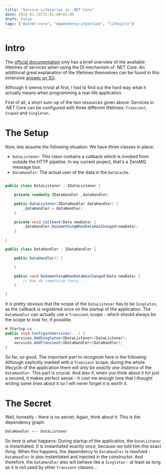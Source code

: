 ```yaml
---
title: "Service Lifecycles in .NET Core"
date: 2018-01-24T21:01:00+01:00
draft: false
tags: ["dotnet-core", "dependency-injection", "lifecycle"]
---
```


# Intro

The [official documentation](https://docs.microsoft.com/en-us/aspnet/core/fundamentals/dependency-injection#service-lifetimes-and-registration-options) only has a brief overview of the available lifetimes of services when using the DI mechanism of .NET Core. An additional great explanation of the lifetimes themselves can be found in this extensive [answer on SO](https://stackoverflow.com/a/38139500).

Although it seems trivial at first, I had to find out the hard way what it actually means when programming a real-life application. 

First of all, a short sum-up of the two resources given above: Services in .NET Core can be configured with three different lifetimes: `Transient`, `Scoped` and `Singleton`.

# The Setup

Now, lets assume the following situation: We have three classes in place:

* `DataListener`: This class contains a callback which is invoked from outside the HTTP pipeline. In my current project, that's a ZeroMQ message bus.
* `DataHandler`: The actual user of the data in the `DataCache`.

```cs

public class DataListener : IDataListener {

    private readonly IDataHandler _dataHandler;

    public DataListener(IDataHandler dataHandler) {
        _dataHandler = dataHandler;
    }

    private void Callback(Data newData) {
        _dataHandler.DoSomethingWhenDataHasChanged(newData);
    }

}

public class DataHandler : IDataHandler {

    public DataHandler() {

    }

    public void DoSomethingWhenDataHasChanged(Data newData) {
        // Now do something fancy...
    }

}
```

It is pretty obvious that the scope of the `DataListener` has to be `Singleton`, as the callback is registered once on the startup of the application. The `DataHandler` can actually use a `Transient` scope - which should always be the scope to look for, if possible.

```cs
# Startup.cs
public void ConfigureServices(...) {
    services.AddSingleton<IDataListener>(DataListener);
    services.AddTransient<IDataHandler>(DataHandler);
}
```

So far, so good. The important part to recognize here is the following: Although explicitly marked with a `Transient` scope, during the whole lifecycle of the application there will *only be exactly one instance* of the `DataHandler`. This part is crucial. And also if, when you think about it for just a second, it makes perfect sense - it cost me enough time that I thought writing some lines about it so I will never forget it is worth it.

# The Secret

Well, honestly - there is no secret. Again, think about it. This is the dependency graph:

```bash
DataHandler <-- DataListener
 ```

So here is what happens: During startup of the application, the `DateListener` is instantiated. It is instantiated exactly *once*, because we told him this exact thing. When this happens, the dependency to `DataHandler` is resolved - `DataHandler` is also instantiated and injected in the constructor. And therefore, the `DataHandler` also will behave like a `Singleton` - at least as long as it is not used by other `Transient` classes...